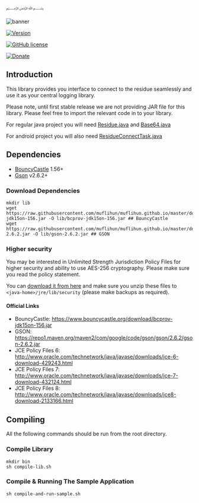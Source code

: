 ﷽

![banner]

[![Version](https://img.shields.io/github/release/muflihun/residue-java.svg)](https://github.com/muflihun/residue-java/releases/latest)

[![GitHub license](https://img.shields.io/badge/License-Apache%202.0-blue.svg)](https://github.com/muflihun/residue-java/blob/master/LICENCE)

[![Donate](https://img.shields.io/badge/Donate-PayPal-green.svg)](https://www.paypal.me/MuflihunDotCom/25)

## Introduction
This library provides you interface to connect to the residue seamlessly and use it as your central logging library.

Please note, until first stable release we are not providing JAR file for this library. Please feel free to import the relevant code in to your library.

For regular java project you will need [Residue.java](/src/com/muflihun/residue) and [Base64.java](/src/com/muflihun/residue/Base64.java)

For android project you will also need [ResidueConnectTask.java](/src/com/muflihun/residue/ResidueConnectTask.java)

## Dependencies

 * [BouncyCastle](http://www.bouncycastle.org/) 1.56+
 * [Gson](https://github.com/google/gson) v2.6.2+

### Download Dependencies

```
mkdir lib
wget https://raw.githubusercontent.com/muflihun/muflihun.github.io/master/downloads/bcprov-jdk15on-156.jar -O lib/bcprov-jdk15on-156.jar ## BouncyCastle
wget https://raw.githubusercontent.com/muflihun/muflihun.github.io/master/downloads/gson-2.6.2.jar -O lib/gson-2.6.2.jar ## GSON
```

### Higher security

You may be interested in Unlimited Strength Jurisdiction Policy Files for higher security and ability to use AES-256 cryptography. Please make sure you read the policy statement.

You can [download it from here](https://raw.githubusercontent.com/muflihun/muflihun.github.io/master/downloads/UnlimitedJCEPolicyJDK7.zip) and make sure you unzip these files to `<java-home>/jre/lib/security` (please make backups as required).

#### Official Links

* BouncyCastle: https://www.bouncycastle.org/download/bcprov-jdk15on-156.jar
* GSON: https://repo1.maven.org/maven2/com/google/code/gson/gson/2.6.2/gson-2.6.2.jar
* JCE Policy Files 6: http://www.oracle.com/technetwork/java/javase/downloads/jce-6-download-429243.html
* JCE Policy Files 7: http://www.oracle.com/technetwork/java/javase/downloads/jce-7-download-432124.html
* JCE Policy Files 8: http://www.oracle.com/technetwork/java/javase/downloads/jce8-download-2133166.html

## Compiling

All the following commands should be run from the root directory.

### Compile Library

```
mkdir bin
sh compile-lib.sh
```

### Compile & Running The Sample Application

```
sh compile-and-run-sample.sh
```

  [banner]: https://raw.githubusercontent.com/muflihun/residue-java/master/tools/ResidueJ.png
